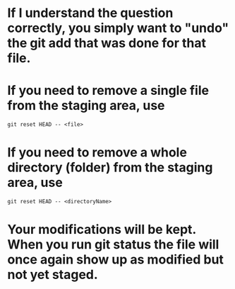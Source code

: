 # If I understand the question correctly, you simply want to "undo" the git add that was done for that file.

# If you need to remove a single file from the staging area, use
```
git reset HEAD -- <file>
```
# If you need to remove a whole directory (folder) from the staging area, use
```
git reset HEAD -- <directoryName>
```
# Your modifications will be kept. When you run git status the file will once again show up as modified but not yet staged.
